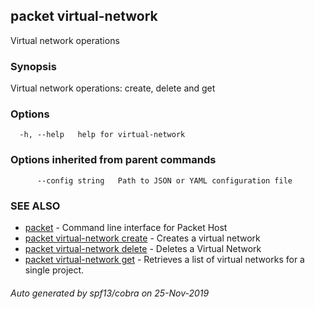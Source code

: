 ## packet virtual-network

Virtual network operations

### Synopsis

Virtual network operations: create, delete and get

### Options

```
  -h, --help   help for virtual-network
```

### Options inherited from parent commands

```
      --config string   Path to JSON or YAML configuration file
```

### SEE ALSO

* [packet](packet.md)	 - Command line interface for Packet Host
* [packet virtual-network create](packet_virtual-network_create.md)	 - Creates a virtual network
* [packet virtual-network delete](packet_virtual-network_delete.md)	 - Deletes a Virtual Network
* [packet virtual-network get](packet_virtual-network_get.md)	 - Retrieves a list of virtual networks for a single project.

###### Auto generated by spf13/cobra on 25-Nov-2019
